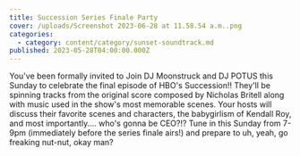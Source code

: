```yaml
---
title: Succession Series Finale Party
cover: /uploads/Screenshot 2023-06-28 at 11.58.54 a.m..png
categories:
  - category: content/category/sunset-soundtrack.md
published: 2023-05-28T04:00:00.000Z
---
```


You've been formally invited to Join DJ Moonstruck and DJ POTUS this Sunday to celebrate the final episode of HBO's Succession!! They'll be spinning tracks from the original score composed by Nicholas Britell along with music used in the show's most memorable scenes. Your hosts will discuss their favorite scenes and characters, the babygirlism of Kendall Roy, and most importantly.... who's gonna be CEO?!? Tune in this Sunday from 7-9pm (immediately before the series finale airs!) and prepare to uh, yeah, go freaking nut-nut, okay man?
